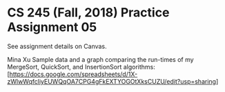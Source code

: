 # CS 245 (Fall, 2018) Practice Assignment 05

See assignment details on Canvas.

Mina Xu
Sample data and a graph comparing the run-times of my MergeSort, QuickSort, and InsertionSort algorithms:
[https://docs.google.com/spreadsheets/d/1X-zWlwWqfcliyEUWQqOA7CPG4gFkEXTYOGOtXksCUZU/edit?usp=sharing]
